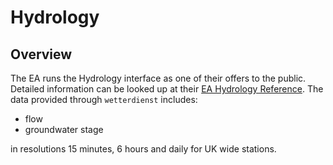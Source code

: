 # Hydrology

## Overview

The EA runs the Hydrology interface as one of their offers to the public. Detailed information can be looked up at their
[EA Hydrology Reference](https://environment.data.gov.uk/hydrology/doc/reference). 
The data provided through ``wetterdienst`` includes:

- flow
- groundwater stage

in resolutions 15 minutes, 6 hours and daily for UK wide stations.
